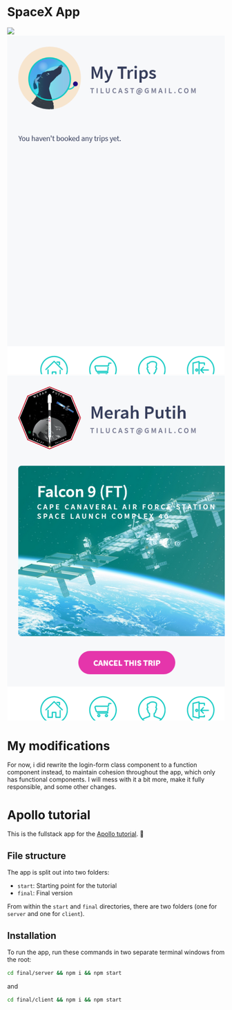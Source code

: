 # SpaceX App
<img src="images/1"></img>
<img src="images/Screenshot_2021-01-21 Launches(1).png"></img>
<img src="images/Screenshot_2021-01-21 Launches(2).png"></img>

# My modifications
For now, i did rewrite the login-form class component to a function component instead, to maintain cohesion throughout the app, which only has functional components.
I will mess with it a bit more, make it fully responsible, and some other changes.

# Apollo tutorial

This is the fullstack app for the [Apollo tutorial](http://apollographql.com/docs/tutorial/introduction.html). 🚀

## File structure

The app is split out into two folders:
- `start`: Starting point for the tutorial
- `final`: Final version

From within the `start` and `final` directories, there are two folders (one for `server` and one for `client`).

## Installation

To run the app, run these commands in two separate terminal windows from the root:

```bash
cd final/server && npm i && npm start
```

and

```bash
cd final/client && npm i && npm start
```
